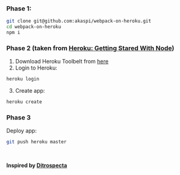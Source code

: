 ### Phase 1:
```bash
git clone git@github.com:akaspi/webpack-on-heroku.git
cd webpack-on-heroku
npm i
```

### Phase 2 (taken from [Heroku: Getting Stared With Node](https://devcenter.heroku.com/articles/getting-started-with-nodejs#introduction))
1. Download Heroku Toolbelt from [here](https://devcenter.heroku.com/articles/getting-started-with-nodejs#set-up)
2. Login to Heroku:
```bash
heroku login
```
3. Create app:
```bash
heroku create
```

### Phase 3
Deploy app:
```bash
git push heroku master
```

<br>

<b>Inspired by [Ditrospecta](http://ditrospecta.com/javascript/react/es6/webpack/heroku/2015/08/08/deploying-react-webpack-heroku.html)</b>
